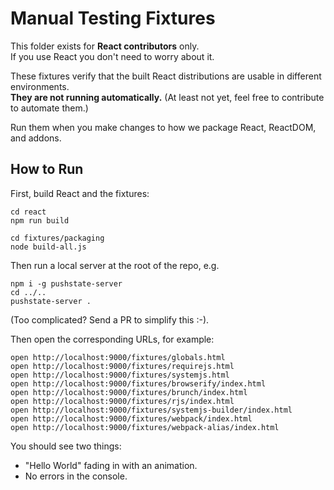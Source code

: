 # Manual Testing Fixtures

This folder exists for **React contributors** only.  
If you use React you don't need to worry about it.

These fixtures verify that the built React distributions are usable in different environments.  
**They are not running automatically.** (At least not yet, feel free to contribute to automate them.)

Run them when you make changes to how we package React, ReactDOM, and addons.

## How to Run

First, build React and the fixtures:

```
cd react
npm run build

cd fixtures/packaging
node build-all.js
```

Then run a local server at the root of the repo, e.g.

```
npm i -g pushstate-server
cd ../..
pushstate-server .
```

(Too complicated? Send a PR to simplify this :-).

Then open the corresponding URLs, for example:

```
open http://localhost:9000/fixtures/globals.html
open http://localhost:9000/fixtures/requirejs.html
open http://localhost:9000/fixtures/systemjs.html
open http://localhost:9000/fixtures/browserify/index.html
open http://localhost:9000/fixtures/brunch/index.html
open http://localhost:9000/fixtures/rjs/index.html
open http://localhost:9000/fixtures/systemjs-builder/index.html
open http://localhost:9000/fixtures/webpack/index.html
open http://localhost:9000/fixtures/webpack-alias/index.html
```

You should see two things:

* "Hello World" fading in with an animation.
* No errors in the console.
